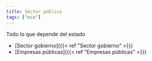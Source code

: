 ```yaml
---
title: Sector público
tags: ["eco"]
---
```


Todo lo que depende del estado
- [Sector gobierno]({{< ref "Sector gobierno" >}})
- [Empresas públicas]({{< ref "Empresas públicas" >}})